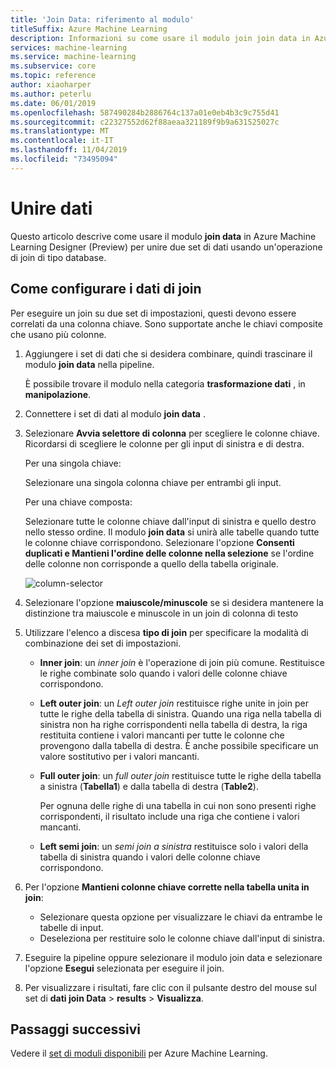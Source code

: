 ```yaml
---
title: 'Join Data: riferimento al modulo'
titleSuffix: Azure Machine Learning
description: Informazioni su come usare il modulo join join data in Azure Machine Learning per unire i set di dati.
services: machine-learning
ms.service: machine-learning
ms.subservice: core
ms.topic: reference
author: xiaoharper
ms.author: peterlu
ms.date: 06/01/2019
ms.openlocfilehash: 587490284b2886764c137a01e0eb4b3c9c755d41
ms.sourcegitcommit: c22327552d62f88aeaa321189f9b9a631525027c
ms.translationtype: MT
ms.contentlocale: it-IT
ms.lasthandoff: 11/04/2019
ms.locfileid: "73495094"
---
```

# <a name="join-data"></a>Unire dati

Questo articolo descrive come usare il modulo **join data** in Azure Machine Learning Designer (Preview) per unire due set di dati usando un'operazione di join di tipo database.  

## <a name="how-to-configure-join-data"></a>Come configurare i dati di join

Per eseguire un join su due set di impostazioni, questi devono essere correlati da una colonna chiave. Sono supportate anche le chiavi composite che usano più colonne. 

1. Aggiungere i set di dati che si desidera combinare, quindi trascinare il modulo **join data** nella pipeline. 

    È possibile trovare il modulo nella categoria **trasformazione dati** , in **manipolazione**.

1. Connettere i set di dati al modulo **join data** . 
 
1. Selezionare **Avvia selettore di colonna** per scegliere le colonne chiave. Ricordarsi di scegliere le colonne per gli input di sinistra e di destra.

    Per una singola chiave:

    Selezionare una singola colonna chiave per entrambi gli input.
    
    Per una chiave composta:

    Selezionare tutte le colonne chiave dall'input di sinistra e quello destro nello stesso ordine. Il modulo **join data** si unirà alle tabelle quando tutte le colonne chiave corrispondono. Selezionare l'opzione **Consenti duplicati e Mantieni l'ordine delle colonne nella selezione** se l'ordine delle colonne non corrisponde a quello della tabella originale. 

    ![column-selector](media/module/join-data-column-selector.png)


1. Selezionare l'opzione **maiuscole/minuscole** se si desidera mantenere la distinzione tra maiuscole e minuscole in un join di colonna di testo 
   
1. Utilizzare l'elenco a discesa **tipo di join** per specificare la modalità di combinazione dei set di impostazioni.  
  
    * **Inner join**: un *inner join* è l'operazione di join più comune. Restituisce le righe combinate solo quando i valori delle colonne chiave corrispondono.  
  
    * **Left outer join**: un *Left outer join* restituisce righe unite in join per tutte le righe della tabella di sinistra. Quando una riga nella tabella di sinistra non ha righe corrispondenti nella tabella di destra, la riga restituita contiene i valori mancanti per tutte le colonne che provengono dalla tabella di destra. È anche possibile specificare un valore sostitutivo per i valori mancanti.  
  
    * **Full outer join**: un *full outer join* restituisce tutte le righe della tabella a sinistra (**Tabella1**) e dalla tabella di destra (**Table2**).  
  
         Per ognuna delle righe di una tabella in cui non sono presenti righe corrispondenti, il risultato include una riga che contiene i valori mancanti.  
  
    * **Left semi join**: un *semi join a sinistra* restituisce solo i valori della tabella di sinistra quando i valori delle colonne chiave corrispondono.  

1. Per l'opzione **Mantieni colonne chiave corrette nella tabella unita in join**:

    * Selezionare questa opzione per visualizzare le chiavi da entrambe le tabelle di input.
    * Deseleziona per restituire solo le colonne chiave dall'input di sinistra.

1. Eseguire la pipeline oppure selezionare il modulo join data e selezionare l'opzione **Esegui** selezionata per eseguire il join.

1. Per visualizzare i risultati, fare clic con il pulsante destro del mouse sul set di **dati join Data**  > **results**  > **Visualizza**.

## <a name="next-steps"></a>Passaggi successivi

Vedere il [set di moduli disponibili](module-reference.md) per Azure Machine Learning. 